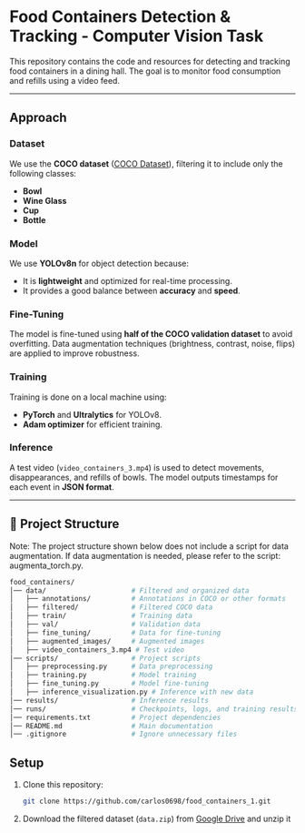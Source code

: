 
# Food Containers Detection & Tracking - Computer Vision Task

This repository contains the code and resources for detecting and tracking food containers in a dining hall. The goal is to monitor food consumption and refills using a video feed.

---

## **Approach**

### **Dataset**
We use the **COCO dataset** ([COCO Dataset](https://cocodataset.org/#home)), filtering it to include only the following classes:
- **Bowl**
- **Wine Glass**
- **Cup**
- **Bottle**

### **Model**
We use **YOLOv8n** for object detection because:
- It is **lightweight** and optimized for real-time processing.
- It provides a good balance between **accuracy** and **speed**.

### **Fine-Tuning**
The model is fine-tuned using **half of the COCO validation dataset** to avoid overfitting. Data augmentation techniques (brightness, contrast, noise, flips) are applied to improve robustness.

### **Training**
Training is done on a local machine using:
- **PyTorch** and **Ultralytics** for YOLOv8.
- **Adam optimizer** for efficient training.

### **Inference**
A test video (`video_containers_3.mp4`) is used to detect movements, disappearances, and refills of bowls. The model outputs timestamps for each event in **JSON format**.

---

## 📂 Project Structure

Note: The project structure shown below does not include a script for data augmentation. If data augmentation is needed, please refer to the script: augmenta_torch.py.

```bash
food_containers/
│── data/                     # Filtered and organized data
│   ├── annotations/          # Annotations in COCO or other formats
│   ├── filtered/             # Filtered COCO data
│   ├── train/                # Training data
│   ├── val/                  # Validation data
│   ├── fine_tuning/          # Data for fine-tuning
│   ├── augmented_images/     # Augmented images
│   ├── video_containers_3.mp4 # Test video
│── scripts/                  # Project scripts
│   ├── preprocessing.py      # Data preprocessing
│   ├── training.py           # Model training
│   ├── fine_tuning.py        # Model fine-tuning
│   ├── inference_visualization.py # Inference with new data
│── results/                  # Inference results
│── runs/                     # Checkpoints, logs, and training results
│── requirements.txt          # Project dependencies
│── README.md                 # Main documentation
│── .gitignore                # Ignore unnecessary files
```


## **Setup**

1. Clone this repository:
   ```bash
   git clone https://github.com/carlos0698/food_containers_1.git

2. Download the filtered dataset (`data.zip`) from [Google Drive](https://drive.google.com/file/d/1Zxv3HY_Af106pfPUGRNlRixkh6nIgd6R/view?usp=share_link) and unzip it
